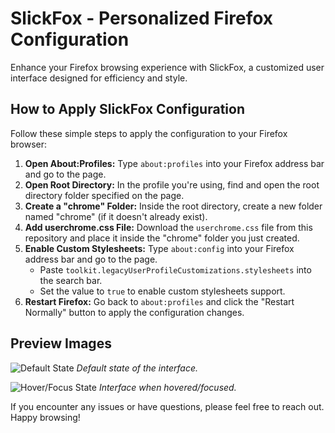# SlickFox - Personalized Firefox Configuration

Enhance your Firefox browsing experience with SlickFox, a customized user interface designed for efficiency and style.

## How to Apply SlickFox Configuration

Follow these simple steps to apply the configuration to your Firefox browser:

1. **Open About:Profiles:**
   Type `about:profiles` into your Firefox address bar and go to the page.
2. **Open Root Directory:**
   In the profile you're using, find and open the root directory folder specified on the page.
3. **Create a "chrome" Folder:**
   Inside the root directory, create a new folder named "chrome" (if it doesn't already exist).
4. **Add userchrome.css File:**
   Download the `userchrome.css` file from this repository and place it inside the "chrome" folder you just created.
5. **Enable Custom Stylesheets:**
   Type `about:config` into your Firefox address bar and go to the page.
   - Paste `toolkit.legacyUserProfileCustomizations.stylesheets` into the search bar.
   - Set the value to `true` to enable custom stylesheets support.
6. **Restart Firefox:**
   Go back to `about:profiles` and click the "Restart Normally" button to apply the configuration changes.

## Preview Images

![Default State](https://github.com/Kamimusuhi/SlickFox/assets/130303898/b47867d4-1584-4c13-baca-0cb9a4573f08)
*Default state of the interface.*

![Hover/Focus State](https://github.com/Kamimusuhi/SlickFox/assets/130303898/d839d68d-7027-42dd-90d2-fc31c64270d4)
*Interface when hovered/focused.*


If you encounter any issues or have questions, please feel free to reach out. Happy browsing!
